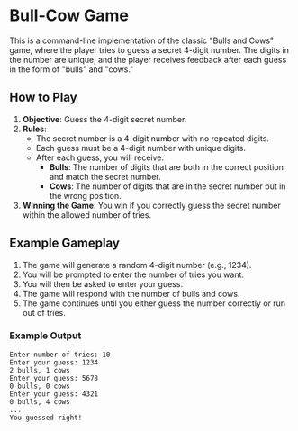 # Bull-Cow Game
This is a command-line implementation of the classic "Bulls and Cows" game, where the player tries to guess a secret 4-digit number. The digits in the number are unique, and the player receives feedback after each guess in the form of "bulls" and "cows."

## How to Play
1. **Objective**: Guess the 4-digit secret number.
2. **Rules**:
   - The secret number is a 4-digit number with no repeated digits.
   - Each guess must be a 4-digit number with unique digits.
   - After each guess, you will receive:
     - **Bulls**: The number of digits that are both in the correct position and match the secret number.
     - **Cows**: The number of digits that are in the secret number but in the wrong position.
3. **Winning the Game**: You win if you correctly guess the secret number within the allowed number of tries.

## Example Gameplay
1. The game will generate a random 4-digit number (e.g., 1234).
2. You will be prompted to enter the number of tries you want.
3. You will then be asked to enter your guess.
4. The game will respond with the number of bulls and cows.
5. The game continues until you either guess the number correctly or run out of tries.

### Example Output
```plaintext
Enter number of tries: 10
Enter your guess: 1234
2 bulls, 1 cows
Enter your guess: 5678
0 bulls, 0 cows
Enter your guess: 4321
0 bulls, 4 cows
...
You guessed right!
